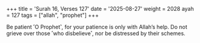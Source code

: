 +++
title = 'Surah 16, Verses 127'
date = '2025-08-27'
weight = 2028
ayah = 127
tags = ["allah", "prophet"]
+++

Be patient ˹O Prophet˺, for your patience is only with Allah’s help. Do not grieve over those ˹who disbelieve˺, nor be distressed by their schemes.